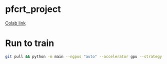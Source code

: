 # pfcrt_project

[Colab link](https://colab.research.google.com/drive/1dg0OAJAQt-rwmWPKFcv2CyK5Si8JIfyu?usp=sharing)

# Run to train
```bash
git pull && python -m main --ngpus "auto" --accelerator gpu --strategy none -b 8
```
